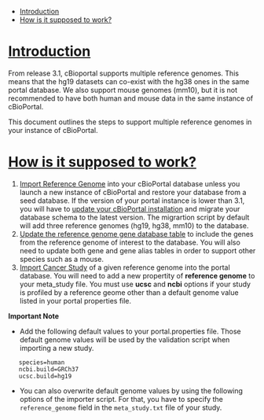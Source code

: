 * [Introduction](#introduction)
* [How is it supposed to work?](#workflow)

# [Introduction](introduction)
From release 3.1, cBioportal supports multiple reference genomes. This means that the hg19 datasets can co-exist with the hg38 ones in the same portal database. We also support mouse genomes (mm10), but it is not recommended to have both human and mouse data in the same instance of cBioPortal.

This document outlines the steps to support multiple reference genomes in your instance of cBioPortal.

# [How is it supposed to work?](workflow)
1. [Import Reference Genome](Import-reference-genome) into your cBioPortal database unless you launch a new instance of cBioPortal and restore your database from a seed database. If the version of your portal instance is lower than 3.1, you will have to [update your cBioPortal installation](Updating-your-cBioPortal-installation) 
and migrate your database schema to the latest version. The migrartion script by default will add three reference genomes (hg19, hg38, mm10) to the database. 
2. [Update the reference genome gene database table](Updating-gene-and-gene_alias-tables) to include the genes from the reference genome of interest to the database. You will also need to update both gene and gene alias tables in order to support other species such as a mouse.
3. [Import Cancer Study](import-cancer-study) of a given reference genome into the portal database. You will need to add a new propertity of **reference genome** to your meta_study file. You must use **ucsc** and **ncbi** options 
if your study is profiled by a reference geome other than a default genome value listed in your portal properties file.

**Important Note**
* Add the following default values to your portal.properties file. Those default genome values will be used by the validation script when importing a new study.
```# species and genomic information
   species=human
   ncbi.build=GRCh37
   ucsc.build=hg19
```
* You can also overwrite default genome values by using the following options of the importer script. For that, you have to specify the `reference_genome` field in the `meta_study.txt` file of your study.